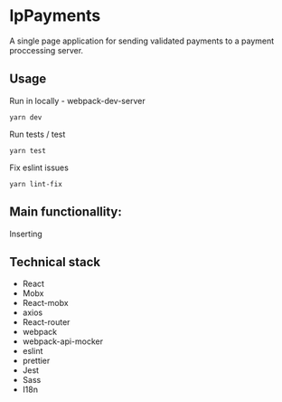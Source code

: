 # lpPayments
A single page application for sending validated payments to a payment proccessing server.

## Usage

Run in locally - webpack-dev-server

```
yarn dev
```

Run tests / test

```
yarn test
```

Fix eslint issues

```
yarn lint-fix
```

## Main functionallity:
 Inserting 

## Technical stack
- React
- Mobx
- React-mobx  
- axios
- React-router
- webpack
- webpack-api-mocker
- eslint
- prettier
- Jest
- Sass
- I18n
